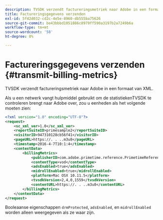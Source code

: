 ```yaml
---
description: TVSDK verzendt factureringsmetriek naar Adobe in een formaat van XML.
title: Factureringsgegevens verzenden
exl-id: 5f42d032-cd2c-4e5e-8960-db555ba75626
source-git-commit: be43bbbd1051886c8979ff590a3197b2a7249b6a
workflow-type: tm+mt
source-wordcount: '58'
ht-degree: 0%

---
```


# Factureringsgegevens verzenden {#transmit-billing-metrics}

TVSDK verzendt factureringsmetriek naar Adobe in een formaat van XML.

<!--<a id="example_13ABDB1CC0B549968A534765378DA3A0"></a>-->

Als u een netwerk vangt hulpmiddel gebruikt om de statistiekenTVSDK te controleren brengt naar Adobe over, zou u eenheden als het volgende moeten zien:

```xml
<?xml version="1.0" encoding="UTF-8"?>
<request>
    <sc_xml_ver>1.0</sc_xml_ver>
    <reportSuiteID>primesample2</reportSuiteID>
    <visitorID>947310128cb56f41</visitorID>
    <pageURL>https://. . ..m3u8</pageURL>
    <timestamp>2016-4-7T10:1:4</timestamp>
    <contextData>
        <billingMetrics>
            <publisherID>com.adobe.primetime.reference.PrimetimeReference</publisherID>
            <contentType>vod</contentType>
            <adsEnabled>true</adsEnabled>
            <midrollEnabled>true</midrollEnabled>
            <platform>Mac OSX 10.11.5</platform>
            <tvsdkVersion>2,4,0,1559</tvsdkVersion>
            <contentURL>https://. . ..m3u8</contentURL>
        </billingMetrics>
    </contextData>
</request>
```

Booleaanse eigenschappen `drmProtected`, `adsEnabled`, en `midrollEnabled` worden alleen weergegeven als ze waar zijn.
